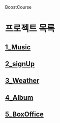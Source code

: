 BoostCourse

# 프로젝트 목록

## [1_Music](https://github.com/taeuk178/BoostCourseMD/blob/main/BoostCourseFiles/1_Project.md)

## [2_signUp](https://github.com/taeuk178/BoostCourseMD/blob/main/BoostCourseFiles/2_Project.md)

## [3_Weather](https://github.com/taeuk178/BoostCourseMD/blob/main/BoostCourseFiles/3_Project.md)

## [4_Album](https://github.com/taeuk178/BoostCourseMD/blob/main/BoostCourseFiles/4_Project.md)

## [5_BoxOffice](https://github.com/taeuk178/BoostCourseMD/blob/main/BoostCourseFiles/5_Project.md)
